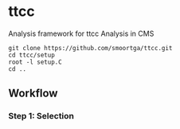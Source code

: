 # ttcc
Analysis framework for ttcc Analysis in CMS


```
git clone https://github.com/smoortga/ttcc.git
cd ttcc/setup
root -l setup.C
cd ..
```

## Workflow
### Step 1: Selection

